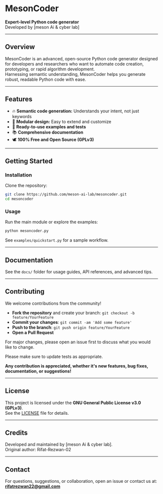 # MesonCoder

**Expert-level Python code generator**  
Developed by [meson Ai & cyber lab]

---

## Overview

MesonCoder is an advanced, open-source Python code generator designed for developers and researchers who want to automate code creation, prototyping, or rapid algorithm development.  
Harnessing semantic understanding, MesonCoder helps you generate robust, readable Python code with ease.

---

## Features

- 🔥 **Semantic code generation:** Understands your intent, not just keywords
- 🧩 **Modular design:** Easy to extend and customize
- 🚀 **Ready-to-use examples and tests**
- 📚 **Comprehensive documentation**
- 🕊️ **100% Free and Open Source (GPLv3)**

---

## Getting Started

### Installation

Clone the repository:
```sh
git clone https://github.com/meson-ai-lab/mesoncoder.git
cd mesoncoder
```

### Usage

Run the main module or explore the examples:
```sh
python mesoncoder.py
```

See `examples/quickstart.py` for a sample workflow.

---

## Documentation

See the `docs/` folder for usage guides, API references, and advanced tips.

---

## Contributing

We welcome contributions from the community!

- **Fork the repository** and create your branch: `git checkout -b feature/YourFeature`
- **Commit your changes**: `git commit -am 'Add some feature'`
- **Push to the branch**: `git push origin feature/YourFeature`
- **Open a Pull Request**

For major changes, please open an issue first to discuss what you would like to change.

Please make sure to update tests as appropriate.

**Any contribution is appreciated, whether it's new features, bug fixes, documentation, or suggestions!**

---

## License

This project is licensed under the **GNU General Public License v3.0 (GPLv3)**.  
See the [LICENSE](./LICENSE) file for details.

---

## Credits

Developed and maintained by [meson Ai & cyber lab].  
Original author: Rifat-Rezwan-02

---

## Contact

For questions, suggestions, or collaboration, open an issue or contact us at:  
**rifatrezwan22@gmail.com**
